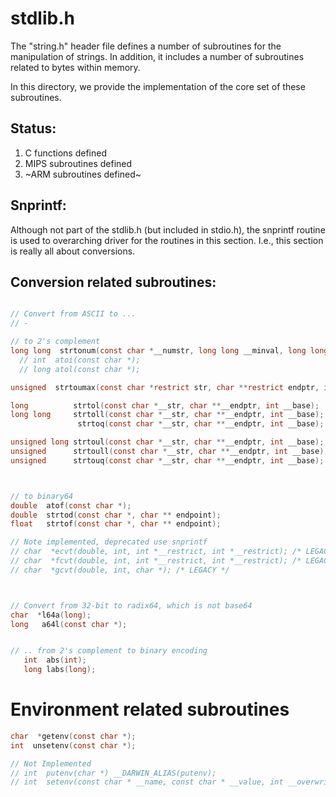 # stdlib.h

The "string.h" header file defines a number of subroutines for the manipulation of strings.  In addition, it includes a number of subroutines related to bytes within memory.

In this directory, we provide the implementation of the core set of these subroutines.

## Status:
   1. C functions defined
   1. MIPS subroutines defined
   1. ~ARM subroutines defined~


## Snprintf:
Although not part of the stdlib.h (but included in stdio.h), the snprintf routine is used to overarching driver for the routines in this section.
I.e., this section is really all about conversions.




## Conversion related subroutines:
```c

// Convert from ASCII to ...
// - 

// to 2's complement
long long  strtonum(const char *__numstr, long long __minval, long long __maxval, const char **__errstrp)
  // int  atoi(const char *);
  // long atol(const char *);

unsigned  strtoumax(const char *restrict str, char **restrict endptr, int base);

long          strtol(const char *__str, char **__endptr, int __base);
long long     strtoll(const char *__str, char **__endptr, int __base);
               strtoq(const char *__str, char **__endptr, int __base);

unsigned long strtoul(const char *__str, char **__endptr, int __base);
unsigned      strtoull(const char *__str, char **__endptr, int __base);
unsigned      strtouq(const char *__str, char **__endptr, int __base);



// to binary64
double  atof(const char *);
double  strtod(const char *, char ** endpoint);
float   strtof(const char *, char ** endpoint);

// Note implemented, deprecated use snprintf
// char  *ecvt(double, int, int *__restrict, int *__restrict); /* LEGACY */
// char  *fcvt(double, int, int *__restrict, int *__restrict); /* LEGACY */
// char  *gcvt(double, int, char *); /* LEGACY */



// Convert from 32-bit to radix64, which is not base64
char  *l64a(long);
long   a64l(const char *);


// .. from 2's complement to binary encoding
   int  abs(int);
   long labs(long);
```

# Environment related subroutines

```c
char  *getenv(const char *);
int  unsetenv(const char *);

// Not Implemented
// int  putenv(char *) __DARWIN_ALIAS(putenv);
// int  setenv(const char * __name, const char * __value, int __overwrite) __DARWIN_ALIAS(setenv);
```
##

 








